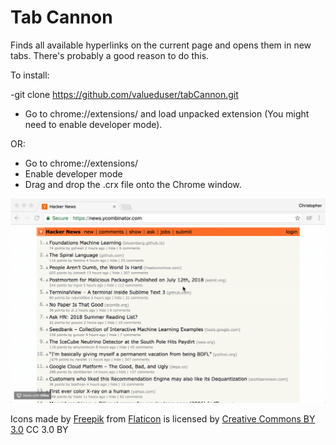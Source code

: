 Tab Cannon
==================
Finds all available hyperlinks on the current page and opens them in new tabs. 
There's probably a good reason to do this.

To install:

  -git clone https://github.com/valueduser/tabCannon.git

  - Go to chrome://extensions/ and load unpacked extension (You might need to enable developer mode).

OR:

  - Go to chrome://extensions/ 
  - Enable developer mode
  - Drag and drop the .crx file onto the Chrome window.


![Demo Gif](https://github.com/valueduser/tabCannon/blob/master/demo.gif)


Icons made by [Freepik](http://www.freepik.com) from [Flaticon](www.flaticon.com)
is licensed by [Creative Commons BY 3.0](http://creativecommons.org/licenses/by/3.0/) CC 3.0 BY